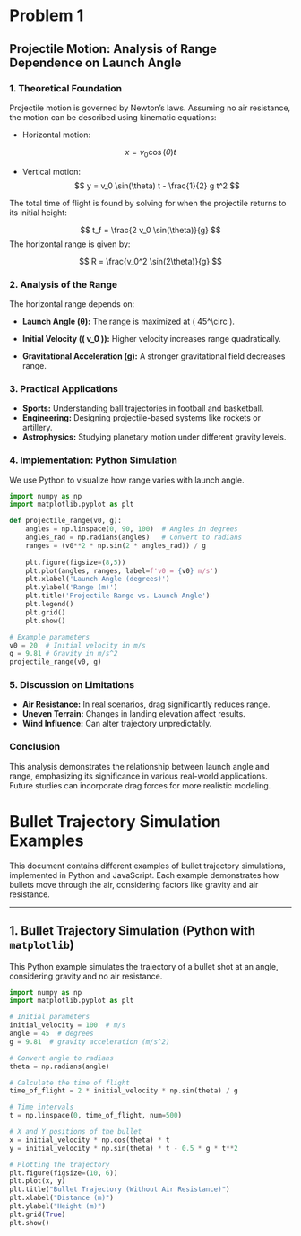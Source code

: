 # Problem 1
## Projectile Motion: Analysis of Range Dependence on Launch Angle

### **1. Theoretical Foundation**
Projectile motion is governed by Newton’s laws. Assuming no air resistance, the motion can be described using kinematic equations:

- Horizontal motion:

$$
x = v_0 \cos(\theta) t
$$

- Vertical motion:
$$
 y = v_0 \sin(\theta) t - \frac{1}{2} g t^2 
 $$

The total time of flight is found by solving for when the projectile returns to its initial height:

$$
 t_f = \frac{2 v_0 \sin(\theta)}{g} 
 $$
The horizontal range is given by:

$$
 R = \frac{v_0^2 \sin(2\theta)}{g} 
 $$


### **2. Analysis of the Range**
The horizontal range depends on:

- **Launch Angle (θ):** The range is maximized at \( 45^\circ \).

- **Initial Velocity (\( v_0 \)):** Higher velocity increases range quadratically.

- **Gravitational Acceleration (g):** A stronger gravitational field decreases range.

### **3. Practical Applications**
- **Sports:** Understanding ball trajectories in football and basketball.
- **Engineering:** Designing projectile-based systems like rockets or artillery.
- **Astrophysics:** Studying planetary motion under different gravity levels.

### **4. Implementation: Python Simulation**
We use Python to visualize how range varies with launch angle.

```python
import numpy as np
import matplotlib.pyplot as plt

def projectile_range(v0, g):
    angles = np.linspace(0, 90, 100)  # Angles in degrees
    angles_rad = np.radians(angles)   # Convert to radians
    ranges = (v0**2 * np.sin(2 * angles_rad)) / g
    
    plt.figure(figsize=(8,5))
    plt.plot(angles, ranges, label=f'v0 = {v0} m/s')
    plt.xlabel('Launch Angle (degrees)')
    plt.ylabel('Range (m)')
    plt.title('Projectile Range vs. Launch Angle')
    plt.legend()
    plt.grid()
    plt.show()

# Example parameters
v0 = 20  # Initial velocity in m/s
g = 9.81 # Gravity in m/s^2
projectile_range(v0, g)
```





### **5. Discussion on Limitations**
- **Air Resistance:** In real scenarios, drag significantly reduces range.
- **Uneven Terrain:** Changes in landing elevation affect results.
- **Wind Influence:** Can alter trajectory unpredictably.

### **Conclusion**
This analysis demonstrates the relationship between launch angle and range, emphasizing its significance in various real-world applications. Future studies can incorporate drag forces for more realistic modeling.

# Bullet Trajectory Simulation Examples

This document contains different examples of bullet trajectory simulations, implemented in Python and JavaScript. Each example demonstrates how bullets move through the air, considering factors like gravity and air resistance.

---

## 1. Bullet Trajectory Simulation (Python with `matplotlib`)

This Python example simulates the trajectory of a bullet shot at an angle, considering gravity and no air resistance.

```python
import numpy as np
import matplotlib.pyplot as plt

# Initial parameters
initial_velocity = 100  # m/s
angle = 45  # degrees
g = 9.81  # gravity acceleration (m/s^2)

# Convert angle to radians
theta = np.radians(angle)

# Calculate the time of flight
time_of_flight = 2 * initial_velocity * np.sin(theta) / g

# Time intervals
t = np.linspace(0, time_of_flight, num=500)

# X and Y positions of the bullet
x = initial_velocity * np.cos(theta) * t
y = initial_velocity * np.sin(theta) * t - 0.5 * g * t**2

# Plotting the trajectory
plt.figure(figsize=(10, 6))
plt.plot(x, y)
plt.title("Bullet Trajectory (Without Air Resistance)")
plt.xlabel("Distance (m)")
plt.ylabel("Height (m)")
plt.grid(True)
plt.show()
